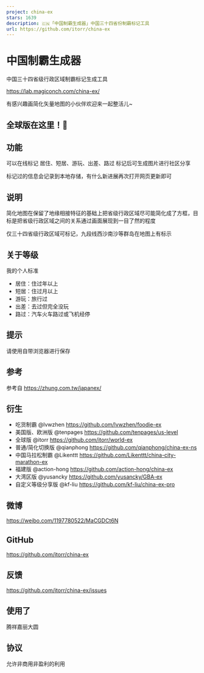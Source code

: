 ```yaml
---
project: china-ex
stars: 1639
description: 🇨🇳「中国制霸生成器」中国三十四省份制霸标记工具
url: https://github.com/itorr/china-ex
---
```


中国制霸生成器
=======

中国三十四省级行政区域制霸标记生成工具

https://lab.magiconch.com/china-ex/

有感兴趣画简化矢量地图的小伙伴欢迎来一起整活儿~

全球版在这里！🤗
---------

功能
--

可以在线标记 居住、短居、游玩、出差、路过 标记后可生成图片进行社区分享

标记过的信息会记录到本地存储，有什么新进展再次打开网页更新即可

说明
--

简化地图在保留了地缘相接特征的基础上把省级行政区域尽可能简化成了方框，目标是把省级行政区域之间的关系通过画面展现到一目了然的程度

仅三十四省级行政区域可标记，九段线西沙南沙等群岛在地图上有标示

关于等级
----

我的个人标准

-   居住：住过年以上
-   短居：住过月以上
-   游玩：旅行过
-   出差：去过但完全没玩
-   路过：汽车火车路过或飞机经停

提示
--

请使用自带浏览器进行保存

参考
--

参考自 https://zhung.com.tw/japanex/

衍生
--

-   吃货制霸 @lvwzhen https://github.com/lvwzhen/foodie-ex
-   美国版、欧洲版 @tenpages https://github.com/tenpages/us-level
-   全球版 @itorr https://github.com/itorr/world-ex
-   普通/简化切换版 @qianphong https://github.com/qianphong/china-ex-ns
-   中国马拉松制霸 @Likenttt https://github.com/Likenttt/china-city-marathon-ex
-   福建版 @action-hong https://github.com/action-hong/china-ex
-   大湾区版 @yusancky https://github.com/yusancky/GBA-ex
-   自定义等级分享版 @kf-liu https://github.com/kf-liu/china-ex-pro

微博
--

https://weibo.com/1197780522/MaCGDCt6N

GitHub
------

https://github.com/itorr/china-ex

反馈
--

https://github.com/itorr/china-ex/issues

使用了
---

腾祥嘉丽大圆

协议
--

允许非商用非盈利的利用
